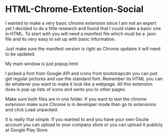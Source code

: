 # HTML-Chrome-Extention-Social

I wanted to make a very basic chrome extension since I am not an expert yet I decided to do a little research and found that I could make a basic one in HTML. To start with you will need a manifest file which must be a .json file and its very easy to set up with basic information.

Just make sure the manifest version is right as Chrome updates it will need to be updated.

My main window is just popup.html

I picked a font from Google API and icons from bootstrapcdn you can just get regular pictures and use the standard font. Remember its HTML you can do whatever you want to make it look like a webpage. All this extension does is pop up lists of icons and sents you to other pages.

Make sure both files are in one folder. If you want to test the chrome extension make sure Chrome is in developer mode then go to extensions and click Load unpacked.

It is really that simple. If you wanted to and you have your own Gsuite account you can upload to your company store or you can upload it publicly at Google Play Store.
